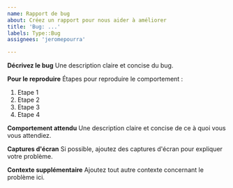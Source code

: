 ```yaml
---
name: Rapport de bug
about: Créez un rapport pour nous aider à améliorer
title: 'Bug: ...'
labels: Type::Bug
assignees: 'jeromepourra'

---
```


**Décrivez le bug**
Une description claire et concise du bug.

**Pour le reproduire**
Étapes pour reproduire le comportement :
1. Etape 1
2. Etape 2
3. Etape 3
4. Etape 4

**Comportement attendu**
Une description claire et concise de ce à quoi vous vous attendiez.

**Captures d'écran**
Si possible, ajoutez des captures d'écran pour expliquer votre problème.

**Contexte supplémentaire**
Ajoutez tout autre contexte concernant le problème ici.